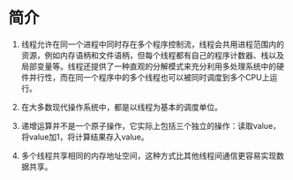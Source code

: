 # 简介

1. 线程允许在同一个进程中同时存在多个程序控制流，线程会共用进程范围内的资源，例如内存语柄和文件语柄，但每个线程都有自己的程序计数器、栈以及局部变量等。线程还提供了一种直观的分解模式来充分利用多处理系统中的硬件并行性，而在同一个程序中的多个线程也可以被同时调度到多个CPU上运行。

2. 在大多数现代操作系统中，都是以线程为基本的调度单位。

3. 递增运算并不是一个原子操作，它实际上包括三个独立的操作：读取value，将value加1，将计算结果存入value。

4. 多个线程共享相同的内存地址空间，这种方式比其他线程间通信更容易实现数据共享。
